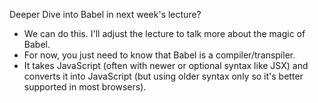 Deeper Dive into Babel in next week's lecture?
- We can do this. I'll adjust the lecture to talk more about the magic of Babel.
- For now, you just need to know that Babel is a compiler/transpiler.
- It takes JavaScript (often with newer or optional syntax like JSX) and converts it into JavaScript (but using older syntax only so it's better supported in most browsers).

